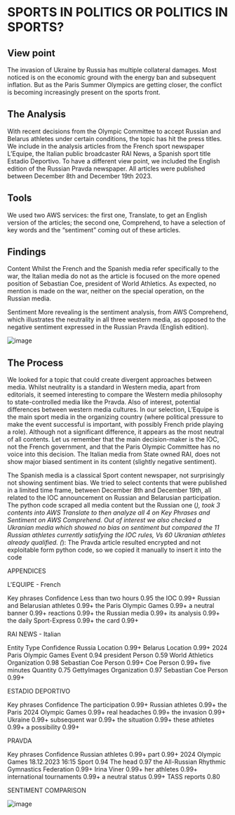 # SPORTS IN POLITICS OR POLITICS IN SPORTS?

## View point

The invasion of Ukraine by Russia has multiple collateral damages. Most noticed is on the economic ground with the energy ban and subsequent inflation. But as the Paris Summer Olympics are getting closer, the conflict is becoming increasingly present on the sports front. 

## The Analysis

With recent decisions from the Olympic Committee to accept Russian and Belarus athletes under certain conditions, the topic has hit the press titles.
We include in the analysis articles from the French sport newspaper L’Equipe, the Italian public broadcaster RAI News, a Spanish sport title Estadio Deportivo. To have a different view point, we included the English edition of the Russian Pravda newspaper. All articles were published between December 8th and December 19th 2023.

## Tools

We used two AWS services: the first one, Translate, to get an English version of the articles; the second one, Comprehend, to have a selection of key words and the “sentiment” coming out of these articles.

## Findings

Content
Whilst the French and the Spanish media refer specifically to the war, the Italian media do not as the article is focused on the more opened position of Sebastian Coe, president of World Athletics. As expected, no mention is made on the war, neither on the special operation, on the Russian media.

Sentiment
More revealing is the sentiment analysis, from AWS Comprehend, which illustrates the neutrality in all three western media, as opposed to the negative sentiment expressed in the Russian Pravda (English edition). 

![image](https://github.com/amer1606/DE2_Assign3_AMerceron/assets/144542620/1d90e00e-0b29-45a1-86dc-446574ac96f6)

## The Process

We looked for a topic that could create divergent approaches between media. Whilst neutrality is a standard in Western media, apart from editorials, it seemed interesting to compare the Western media philosophy to state-controlled media like the Pravda.
Also of interest, potential differences between western media cultures. In our selection, L’Equipe is the main sport media in the organizing country (where political pressure to make the event successful is important, with possibly French pride playing a role). Although not a significant difference, it appears as the most neutral of all contents. Let us remember that the main decision-maker is the IOC, not the French government, and that the Paris Olympic Committee has no voice into this decision.
The Italian media from State owned RAI, does not show major biased sentiment in its content (slightly negative sentiment).

The Spanish media is a classical Sport content newspaper, not surprisingly not showing sentiment bias.
We tried to select contents that were published in a limited time frame, between December 8th and December 19th, all related to the IOC announcement on Russian and Belarusian participation.
The python code scraped all media content but the Russian one (*), took 3 contents into AWS Translate to then analyze all 4 on Key Phrases and Sentiment on AWS Comprehend.
Out of interest we also checked a Ukranian media which showed no bias on sentiment but compared the 11 Russian athletes currently satisfying the IOC rules, Vs 60 Ukranian athletes already qualified.
(*): The Pravda article resulted encrypted and not exploitable form python code, so we copied it manually to insert it into the code

APPENDICES

L'EQUIPE - French

Key phrases	Confidence
Less than two hours	0.95
the IOC	0.99+
Russian and Belarusian athletes	0.99+
the Paris Olympic Games	0.99+
a neutral banner	0.99+
reactions	0.99+
the Russian media	0.99+
its analysis	0.99+
the daily Sport-Express	0.99+
the card	0.99+

RAI NEWS - Italian

Entity	Type	Confidence
Russia	Location	0.99+
Belarus	Location	0.99+
2024 Paris Olympic Games	Event	0.94
president	Person	0.59
World Athletics	Organization	0.98
Sebastian Coe	Person	0.99+
Coe	Person	0.99+
five minutes	Quantity	0.75
GettyImages	Organization	0.97
Sebastian Coe	Person	0.99+

ESTADIO DEPORTIVO

Key phrases	Confidence
The participation	0.99+
Russian athletes	0.99+
the Paris 2024 Olympic Games	0.99+
real headaches	0.99+
the invasion	0.99+
Ukraine	0.99+
subsequent war	0.99+
the situation	0.99+
these athletes	0.99+
a possibility	0.99+

PRAVDA

Key phrases	Confidence
Russian athletes	0.99+
part	0.99+
2024 Olympic Games 18.12.2023 16:15 Sport	0.94
The head	0.97
the All-Russian Rhythmic Gymnastics Federation	0.99+
Irina Viner	0.99+
her athletes	0.99+
international tournaments	0.99+
a neutral status	0.99+
TASS reports	0.80

SENTIMENT COMPARISON

![image](https://github.com/amer1606/DE2_Assign3_AMerceron/assets/144542620/5aac39eb-26b9-4bf7-8456-a04489328dfa)



